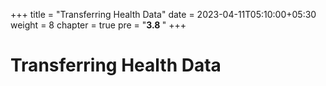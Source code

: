 +++
title = "Transferring Health Data"
date = 2023-04-11T05:10:00+05:30
weight = 8
chapter = true
pre = "<b>3.8 </b>"
+++

# Transferring Health Data









